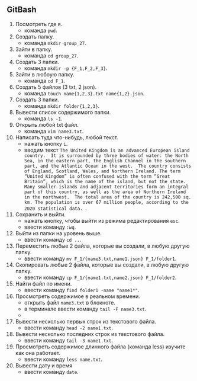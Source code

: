 ## GitBash

1. Посмотреть где я.
   * команда `pwd`.
2. Создать папку.
   * команда `mkdir group_27`.
3. Зайти в папку.
   * команда `cd group_27`.
4. Создать 3 папки.
   * команда `mkdir -p {F_1,F_2,F_3}`.
5. Зайти в любоую папку.
   * команда `cd F_1`.
6. Создать 5 файлов (3 txt, 2 json).
   * команда `touch name{1,2,3}.txt name{1,2}.json`.
7. Создать 3 папки.
   * команда `mkdir folder{1,2,3}`.
8. Вывести список содержимого папки.
   * команда `ls -1`.
9. Открыть любой txt файл.
   * команда `vim name3.txt`.
10. Написать туда что-нибудь, любой текст.
    * нажать кнопку `i`.
    * вводим текст `The United Kingdom is an advanced European island country. 
It is surrounded by three bodies of water: the North Sea, in the eastern part, the English Channel in the southern part, and the Atlantic Ocean in the west. 
The country consists of England, Scotland, Wales, and Northern Ireland. The term “United Kingdom” is often confused with the term “Great Britain”, which is the name of the island, but not the state. 
Many smaller islands and adjacent territories form an integral part of this country, as well as the area of Northern Ireland in the northwest. 
The total area of the country is 242,500 sq. km. The population is over 67 million people, according to the 2020 statistical data.
`.
11. Сохранить и выйти.
    * нажать кнопку, чтобы выйти из режима редактирования `esc`.
    * ввести команду `:wq`.
12. Выйти из папки на уровень выше.
    * ввести команду `cd ..`.
13. Переместить любые 2 файла, которые вы создали, в любую другую папку.
    * ввести команду `mv F_1/{name3.txt,name1.json} F_1/folder1`.
14. Скопировать любые 2 файла, которые вы создали, в любую другую папку.
    * ввести команду `cp F_1/{name1.txt,name2.json} F_1/folder2`.
15. Найти файл по имени.
    * ввести команду `find folder1 -name "name1*"`.
16. Просмотреть содержимое в реальном времени.
    * открыть файл `name3.txt` в блокноте.
    * в терминале ввести команду `tail -F name3.txt`.
    * 
17. Вывести несколько первых строк из текстового файла.
    * ввести команду `head -2 name1.txt`.
18. Вывести несколько последних строк из текстового файла.
    * ввести команду `tail -3 name1.txt`.
19. Просмотреть содержимое длинного файла (команда less) изучите как она работает.
    * ввести команду `less name.txt`.
20. Вывести дату и время
    * ввести команду `date`.
